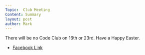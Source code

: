 ```yaml
---
Topic:  Club Meeting
Content: Summary
layout: post
author: Mark
---
```

There will be no Code Club on 16th or 23rd. Have a Happy Easter.



* [Facebook Link](https://www.facebook.com/1481985248595237/posts/1997694673690956/)


